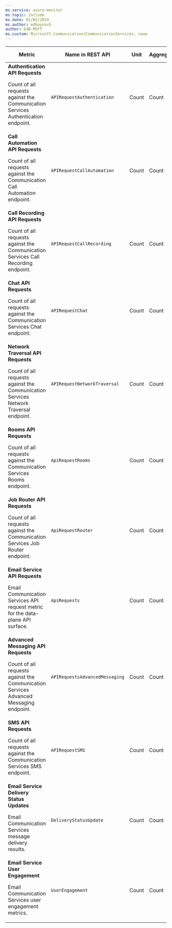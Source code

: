```yaml
---
ms.service: azure-monitor
ms.topic: include
ms.date: 01/02/2024
ms.author: edbaynash
author: EdB-MSFT
ms.custom: Microsoft.Communication/CommunicationServices, naam
---
```

<!--
NOTE:  This content is automatically generated using API calls to Azure. 
Any edits made on these files will be overwritten in the next run of the script. 
There is no benefit in editing these files directly.  
-->
  
  
|Metric|Name in REST API|Unit|Aggregation|Dimensions|Time Grains|DS Export|
|---|---|---|---|---|---|---|
|**Authentication API Requests**<p><p>Count of all requests against the Communication Services Authentication endpoint. |`APIRequestAuthentication` |Count |Count |`Operation`, `StatusCode`, `StatusCodeClass`|PT1M |No|
|**Call Automation API Requests**<p><p>Count of all requests against the Communication Call Automation endpoint. |`APIRequestCallAutomation` |Count |Count |`Operation`, `StatusCode`, `StatusCodeClass`, `ApiVersion`|PT1M |Yes|
|**Call Recording API Requests**<p><p>Count of all requests against the Communication Services Call Recording endpoint. |`APIRequestCallRecording` |Count |Count |`Operation`, `StatusCode`, `StatusCodeClass`|PT1M |Yes|
|**Chat API Requests**<p><p>Count of all requests against the Communication Services Chat endpoint. |`APIRequestChat` |Count |Count |`Operation`, `StatusCode`, `StatusCodeClass`|PT1M |Yes|
|**Network Traversal API Requests**<p><p>Count of all requests against the Communication Services Network Traversal endpoint. |`APIRequestNetworkTraversal` |Count |Count |`Operation`, `StatusCode`, `StatusCodeClass`|PT1M |No|
|**Rooms API Requests**<p><p>Count of all requests against the Communication Services Rooms endpoint. |`ApiRequestRooms` |Count |Count |`Operation`, `StatusCode`, `StatusCodeClass`|PT1M |Yes|
|**Job Router API Requests**<p><p>Count of all requests against the Communication Services Job Router endpoint. |`ApiRequestRouter` |Count |Count |`OperationName`, `StatusCode`, `StatusCodeSubClass`, `ApiVersion`|PT1M |Yes|
|**Email Service API Requests**<p><p>Email Communication Services API request metric for the data-plane API surface. |`ApiRequests` |Count |Count |`Operation`, `StatusCode`, `StatusCodeClass`, `StatusCodeReason`|PT1M |Yes|
|**Advanced Messaging API Requests**<p><p>Count of all requests against the Communication Services Advanced Messaging endpoint. |`APIRequestsAdvancedMessaging` |Count |Count |`Operation`, `StatusCode`, `StatusCodeClass`, `ChannelType`, `ApiVersion`, `MessageStatus`|PT1M |Yes|
|**SMS API Requests**<p><p>Count of all requests against the Communication Services SMS endpoint. |`APIRequestSMS` |Count |Count |`Operation`, `StatusCode`, `StatusCodeClass`, `ErrorCode`, `NumberType`, `Country`, `OptAction`|PT1M |Yes|
|**Email Service Delivery Status Updates**<p><p>Email Communication Services message delivery results. |`DeliveryStatusUpdate` |Count |Count |`MessageStatus`, `Result`, `SmtpStatusCode`, `EnhancedSmtpStatusCode`, `SenderDomain`, `IsHardBounce`|PT1M |Yes|
|**Email Service User Engagement**<p><p>Email Communication Services user engagement metrics. |`UserEngagement` |Count |Count |`EngagementType`|PT1M |Yes|